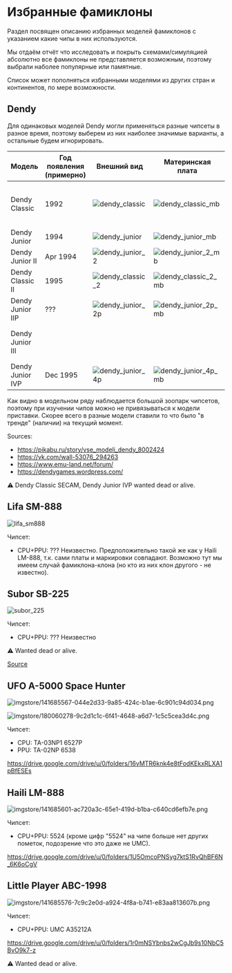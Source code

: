 # Избранные фамиклоны

Раздел посвящен описанию избранных моделей фамиклонов с указанием какие чипы в них используются.

Мы отдаём отчёт что исследовать и покрыть схемами/симуляцией абсолютно все фамиклоны не представляется возможным, поэтому выбрали наболее популярные или памятные.

Список может пополняться избранными моделями из других стран и континентов, по мере возможности.

## Dendy

Для одинаковых моделей Dendy могли применяться разные чипсеты в разное время, поэтому выберем из них наиболее значимые варианты, а остальные будем игнорировать.

|Модель|Год появления (примерно)|Внешний вид|Материнская плата|Чипсет|
|---|---|---|---|---|
|Dendy Classic|1992|![dendy_classic](imgstore/dendy_classic.jpg)|![dendy_classic_mb](imgstore/dendy_classic_mb.jpg)|6527P+6538 (изначально), T1818P, UM6561F-2, также был SECAM (6557+6558+6559)|
|Dendy Junior|1994|![dendy_junior](imgstore/dendy_junior.jpg)|![dendy_junior_mb](imgstore/dendy_junior_mb.jpg)|UM6561F-2, UM6561AF-2|
|Dendy Junior II|Apr 1994|![dendy_junior_2](imgstore/dendy_junior_2.jpg)|![dendy_junior_2_mb](imgstore/dendy_junior_2_mb.jpg)|6561A, 6561T|
|Dendy Classic II|1995|![dendy_classic_2](imgstore/dendy_classic_2.jpg)|![dendy_classic_2_mb](imgstore/dendy_classic_2_mb.jpg)|UM6561AF-2|
|Dendy Junior IIP|???|![dendy_junior_2p](imgstore/dendy_junior_2p.jpg)|![dendy_junior_2p_mb](imgstore/dendy_junior_2p_mb.jpg)|6561-A-4|
|Dendy Junior III| | | |Фирмой STEEPLER не выпускался, т.к. модель была выпущена другими пиратами|
|Dendy Junior IVP|Dec 1995|![dendy_junior_4p](imgstore/dendy_junior_4p.jpg)|![dendy_junior_4p_mb](imgstore/dendy_junior_4p_mb.jpg)|??? Неидентифицированный блоб|

Как видно в модельном ряду наблюдается большой зоопарк чипсетов, поэтому при изучении чипов можно не привязываться к модели приставки. Скорее всего в разные модели ставили то что было "в тренде" (наличии) на текущий момент.

Sources:
- https://pikabu.ru/story/vse_modeli_dendy_8002424
- https://vk.com/wall-53076_294263
- https://www.emu-land.net/forum/
- https://dendygames.wordpress.com/

:warning: Dendy Classic SECAM, Dendy Junior IVP wanted dead or alive.

## Lifa SM-888

![lifa_sm888](imgstore/lifa_sm888.jpg)

Чипсет:
- CPU+PPU: ??? Неизвестно. Предположительно такой же как у Haili LM-888, т.к. сами платы и маркировки совпадают. Возможно тут мы имеем случай фамиклона-клона (но кто из них клон другого - не известно).

## Subor SB-225

![subor_225](imgstore/subor_225.jpg)

Чипсет:
- CPU+PPU: ??? Неизвестно

:warning: Wanted dead or alive.

[Source](https://dendygames.wordpress.com/2012/02/07/subor-%D1%81%D0%B0%D0%BC%D1%8B%D0%B9-%D0%BF%D0%BE%D0%BF%D1%83%D0%BB%D1%8F%D1%80%D0%BD%D1%8B%D0%B9-%D1%84%D0%B0%D0%BC%D0%B8%D0%BA%D0%BB%D0%BE%D0%BD-part-1/)

## UFO A-5000 Space Hunter

![imgstore/141685567-044e2d33-9a85-424c-b1ae-6c901c94d034.png](imgstore/141685567-044e2d33-9a85-424c-b1ae-6c901c94d034.png)

![imgstore/180060278-9c2d1c1c-6f41-4648-a6d7-1c5c5cea3d4c.png](imgstore/180060278-9c2d1c1c-6f41-4648-a6d7-1c5c5cea3d4c.png)

Чипсет:
- CPU: TA-03NP1 6527P
- PPU: TA-02NP 6538

https://drive.google.com/drive/u/0/folders/16vMTR6knk4e8tFodKEkxRLXA1pBfESEs

## Haili LM-888

![imgstore/141685601-ac720a3c-65e1-419d-b1ba-c640cd6efb7e.png](imgstore/141685601-ac720a3c-65e1-419d-b1ba-c640cd6efb7e.png)

Чипсет:
- CPU+PPU: 5524 (кроме цифр "5524" на чипе больше нет других пометок, подозрение что это даже не UMC).

https://drive.google.com/drive/u/0/folders/1U5OmcoPNSyg7ktS1RvQhBF6N_6K6oCgV

## Little Player ABC-1998

![imgstore/141685576-7c9c2e0d-a924-4f8a-b741-e83aa813607b.png](imgstore/141685576-7c9c2e0d-a924-4f8a-b741-e83aa813607b.png)

Чипсет:
- CPU+PPU: UMC A35212A

https://drive.google.com/drive/u/0/folders/1r0mNSYbnbs2wCgJb9s10NbC5BvO9k7-z

:warning: Wanted dead or alive.
